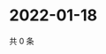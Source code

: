 # 2022-01-18

共 0 条

<!-- BEGIN WEIBO -->
<!-- 最后更新时间 Tue Jan 18 2022 19:13:07 GMT+0800 (China Standard Time) -->

<!-- END WEIBO -->
